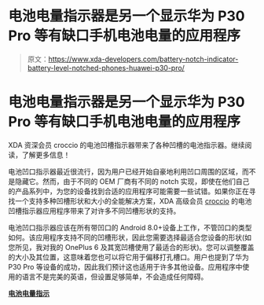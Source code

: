 # 电池电量指示器是另一个显示华为 P30 Pro 等有缺口手机电池电量的应用程序

> 原文：<https://www.xda-developers.com/battery-notch-indicator-battery-level-notched-phones-huawei-p30-pro/>

# 电池电量指示器是另一个显示华为 P30 Pro 等有缺口手机电池电量的应用程序

XDA 资深会员 croccio 的电池凹槽指示器带来了各种凹槽的电池指示器。继续阅读，了解更多信息！

电池凹口指示器最近很流行，因为用户已经开始自豪地利用凹口周围的区域，而不是隐藏它。然而，由于不同的 OEM 厂商有不同的 notch 实现，即使在他们自己的产品系列中，为您的设备找到合适的应用程序可能需要一些试错。如果你正在寻找一个支持多种凹槽形状和大小的全能解决方案，XDA 高级会员 [croccio](https://forum.xda-developers.com/member.php?u=4416183) 的电池凹槽指示器应用程序带来了对许多不同凹槽形状的支持。

电池凹口指示器应该在所有带凹口的 Android 8.0+设备上工作，不管凹口的类型如何。该应用程序支持不同的凹槽形状，因此您需要选择最适合您设备的形状(如您所见，我对我的 OnePlus 6 及其宽凹槽使用了最适合的形状)。您可以调整覆盖的大小及其位置，这意味着您也可以将它用于偏移打孔槽口。用户也提到了华为 P30 Pro 等设备的成功，因此我们预计这也适用于许多其他设备。应用程序中使用的语言不是完美的英语，但设置足够简单，不会造成任何障碍。

[**电池电量指示**](https://forum.xda-developers.com/android/apps-games/app-battery-notch-indicator-devices-t3921746)